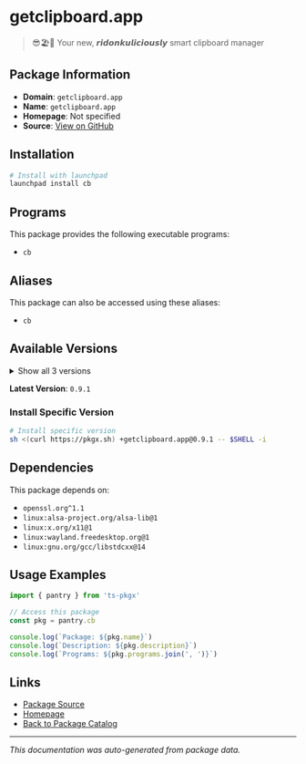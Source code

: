 # getclipboard.app

> 😎🏖️🐬 Your new, 𝙧𝙞𝙙𝙤𝙣𝙠𝙪𝙡𝙞𝙘𝙞𝙤𝙪𝙨𝙡𝙮 smart clipboard manager

## Package Information

- **Domain**: `getclipboard.app`
- **Name**: `getclipboard.app`
- **Homepage**: Not specified
- **Source**: [View on GitHub](https://github.com/pkgxdev/pantry/tree/main/projects/getclipboard.app/package.yml)

## Installation

```bash
# Install with launchpad
launchpad install cb
```

## Programs

This package provides the following executable programs:

- `cb`

## Aliases

This package can also be accessed using these aliases:

- `cb`

## Available Versions

<details>
<summary>Show all 3 versions</summary>

- `0.9.1`, `0.9.0.1`, `0.10.0`

</details>

**Latest Version**: `0.9.1`

### Install Specific Version

```bash
# Install specific version
sh <(curl https://pkgx.sh) +getclipboard.app@0.9.1 -- $SHELL -i
```

## Dependencies

This package depends on:

- `openssl.org^1.1`
- `linux:alsa-project.org/alsa-lib@1`
- `linux:x.org/x11@1`
- `linux:wayland.freedesktop.org@1`
- `linux:gnu.org/gcc/libstdcxx@14`

## Usage Examples

```typescript
import { pantry } from 'ts-pkgx'

// Access this package
const pkg = pantry.cb

console.log(`Package: ${pkg.name}`)
console.log(`Description: ${pkg.description}`)
console.log(`Programs: ${pkg.programs.join(', ')}`)
```

## Links

- [Package Source](https://github.com/pkgxdev/pantry/tree/main/projects/getclipboard.app/package.yml)
- [Homepage](#)
- [Back to Package Catalog](../package-catalog.md)

---

*This documentation was auto-generated from package data.*
